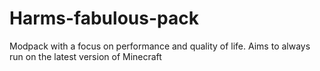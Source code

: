 # Harms-fabulous-pack
Modpack with a focus on performance and quality of life. Aims to always run on the latest version of Minecraft
